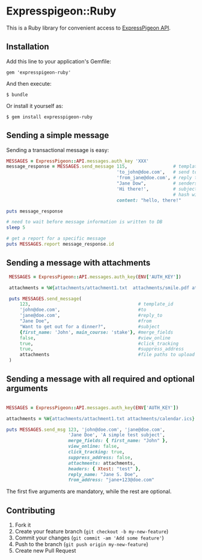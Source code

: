 # Expresspigeon::Ruby

This is a Ruby library for convenient access to [ExpressPigeon API](https://expresspigeon.com/api).

## Installation

Add this line to your application's Gemfile:

    gem 'expresspigeon-ruby'

And then execute:

    $ bundle

Or install it yourself as:

    $ gem install expresspigeon-ruby

## Sending a simple message

Sending a transactional message is easy: 

```ruby
MESSAGES = ExpressPigeon::API.messages.auth_key 'XXX'
message_response = MESSAGES.send_message 115,                 # template ID
                                         'to_john@doe.com',   # send to
                                         'from_jane@doe.com', # reply to
                                         "Jane Dow",          # senders name
                                         'Hi there!',         # subject
                                                              # hash with custom content to merge
                                         content: "hello, there!"

puts message_response

# need to wait before message information is written to DB
sleep 5  

# get a report for a specific message
puts MESSAGES.report message_response.id
```

## Sending a message with attachments

```ruby
 MESSAGES = ExpressPigeon::API.messages.auth_key(ENV['AUTH_KEY'])

 attachments = %W{attachments/attachment1.txt  attachments/smile.pdf attachments/example.ics}

 puts MESSAGES.send_message(
     123,                                        # template_id
     'john@doe.com',                             #to
     'jane@doe.com',                             #reply_to
     "Jane Doe",                                 #from
     "Want to get out for a dinner?",            #subject
     {first_name: 'John', main_course: 'stake'}, #merge_fields
     false,                                      #view_online
     true,                                       #click_tracking
     true,                                       #suppress_address
     attachments                                 #file paths to upload as attachments
 )

```

## Sending a message with all required and optional arguments

```ruby

MESSAGES = ExpressPigeon::API.messages.auth_key(ENV['AUTH_KEY'])

attachments = %W{attachments/attachment1.txt attachments/calendar.ics}

puts MESSAGES.send_msg 123, 'john@doe.com', 'jane@doe.com',
                       'Jane Doe', 'A simple test subject',
                       merge_fields: { first_name: "John" },
                       view_online: false,
                       click_tracking: true,
                       suppress_address: false,
                       attachments: attachments,
                       headers: { Xtest: "test" },
                       reply_name: "Jane S. Doe",
                       from_address: "jane+123@doe.com" 

```

The first five arguments are mandatory, while the rest are optional. 

## Contributing

1. Fork it
2. Create your feature branch (`git checkout -b my-new-feature`)
3. Commit your changes (`git commit -am 'Add some feature'`)
4. Push to the branch (`git push origin my-new-feature`)
5. Create new Pull Request
